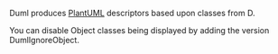 Duml produces [PlantUML](http://plantuml.com/) descriptors based upon classes from D.

You can disable Object classes being displayed by adding the version DumlIgnoreObject.